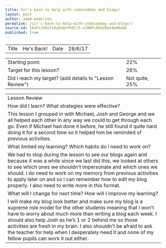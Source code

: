 ```yaml
---
title: Sir's back to help with codecademy and blogs!
layout: post
author: adam.madslien
permalink: /sir's-back-to-help-with-codecademy-and-blogs!/
source-id: 1EuFsJ5OsFs8y8oQvFkQCrS-aJ0NFL9heZbbzAoUHuKA
published: true
---
```

<table>
  <tr>
    <td>Title</td>
    <td>He's Back!</td>
    <td>Date</td>
    <td>28/6/17</td>
  </tr>
</table>


<table>
  <tr>
    <td>Starting point:</td>
    <td>22%</td>
  </tr>
  <tr>
    <td>Target for this lesson?</td>
    <td>26%</td>
  </tr>
  <tr>
    <td>Did I reach my target? 
(add details to "Lesson Review")</td>
    <td> Not quite, 25%</td>
  </tr>
</table>


<table>
  <tr>
    <td>Lesson Review</td>
  </tr>
  <tr>
    <td>How did I learn? What strategies were effective? </td>
  </tr>
  <tr>
    <td>This lesson I grouped in with Michael, Josh and George and we all helped each other in any way we could to get through each go. Even if Michael had done it before, he still found it quite hard doing it for a second time so it helped him be reminded of previous activities.</td>
  </tr>
  <tr>
    <td>What limited my learning? Which habits do I need to work on? </td>
  </tr>
  <tr>
    <td>We had to stop during the lesson to see our blogs again and because it was a while since we last did this, we looked at others to see which ones we shouldn't impersonate and which ones we should. I do need to work on my memory from previous activities to apply later on and so I can remember how to edit my blog properly. I also need to write more in this format.</td>
  </tr>
  <tr>
    <td>What will I change for next time? How will I improve my learning?</td>
  </tr>
  <tr>
    <td>I will make my blog look better and make sure my blog is a supreme role model for the other students meaning that I won’t have to worry about much more than writing a blog each week. I should also help Josh as he’s 1 or 2 behind me so those activities are fresh in my brain. I also shouldn’t be afraid to ask the teacher for help when I desperately need it and none of my fellow pupils can work it out either.</td>
  </tr>
</table>



